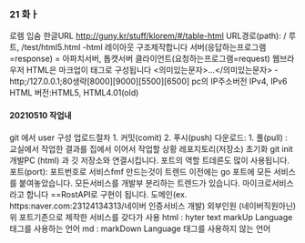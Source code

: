 ### 21 화ㅏ
로렘 입숨 한글URL http://guny.kr/stuff/klorem/#/table-html
URL경로(path): / 루트, /test/html5.html
-html 레이아웃 구조제작합니다
서버(응답하는프로그램=response) = 아파치서버, 톱캣서버
클라이언트(요청하는프로그램=request) 웹브라우저
HTML은 마크업이 태그로 구성됩니다 <의미있는문자>...</의미있는문자>
-http;/127.0.0.1;80생략[8000][9000][5500][6500]
pc의
IP주소버전 IPv4, IPv6
HTML 버전:HTML5, HTML4.01(old)
#### 20210510 작업내
git 에서 user 구성
업로드절차 1. 커밋(comit) 2. 푸시(push)
다운로드: 1. 풀(pull) : 교실에서 작업한 결과를 집에서 이어서 작업할 상황
레포지토리(저장소) 초기화 git init
개발PC (html) 과 깃 저장소와 연결시킵니다.
포트의 역할 트데른도 많이 사용됩니다.
포트(port): 포트번호로 서비스fmf 만드는것이 트렌드
이전에는 go  포트에 모든 서비스를 붙여놓았습니다.
모든서비스를 개발부 분리하는 트렌드가 있습니다.
마이크로서비스라고 합니다 ==RostAPI로 구현이 됩니다.
도메인(ex. https:naver.com:23124134313/네이버 인증서비스 개발)
외부인원 (네이버직원아닌) 위 포트기존으로 제작한 서비스를 갖다가 사용
html : hyter text markUp Language 태그를 사용하는 언어
md : markDown Language 태그를 사용하지 않는 언어